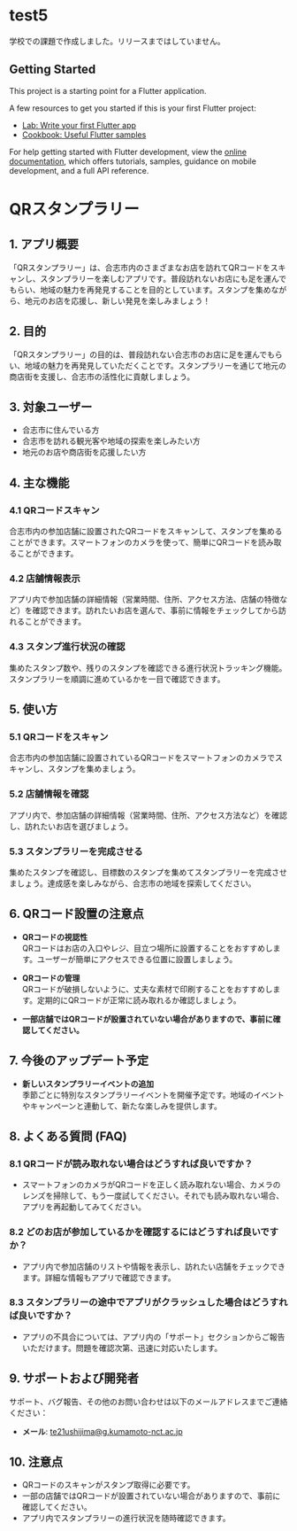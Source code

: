 # test5

学校での課題で作成しました。リリースまではしていません。

## Getting Started

This project is a starting point for a Flutter application.

A few resources to get you started if this is your first Flutter project:

- [Lab: Write your first Flutter app](https://docs.flutter.dev/get-started/codelab)
- [Cookbook: Useful Flutter samples](https://docs.flutter.dev/cookbook)

For help getting started with Flutter development, view the
[online documentation](https://docs.flutter.dev/), which offers tutorials,
samples, guidance on mobile development, and a full API reference.



# QRスタンプラリー

## 1. アプリ概要

「QRスタンプラリー」は、合志市内のさまざまなお店を訪れてQRコードをスキャンし、スタンプラリーを楽しむアプリです。普段訪れないお店にも足を運んでもらい、地域の魅力を再発見することを目的としています。スタンプを集めながら、地元のお店を応援し、新しい発見を楽しみましょう！

## 2. 目的

「QRスタンプラリー」の目的は、普段訪れない合志市のお店に足を運んでもらい、地域の魅力を再発見していただくことです。スタンプラリーを通じて地元の商店街を支援し、合志市の活性化に貢献しましょう。

## 3. 対象ユーザー

- 合志市に住んでいる方
- 合志市を訪れる観光客や地域の探索を楽しみたい方
- 地元のお店や商店街を応援したい方

## 4. 主な機能

### 4.1 QRコードスキャン
合志市内の参加店舗に設置されたQRコードをスキャンして、スタンプを集めることができます。スマートフォンのカメラを使って、簡単にQRコードを読み取ることができます。

### 4.2 店舗情報表示
アプリ内で参加店舗の詳細情報（営業時間、住所、アクセス方法、店舗の特徴など）を確認できます。訪れたいお店を選んで、事前に情報をチェックしてから訪れることができます。

### 4.3 スタンプ進行状況の確認
集めたスタンプ数や、残りのスタンプを確認できる進行状況トラッキング機能。スタンプラリーを順調に進めているかを一目で確認できます。

## 5. 使い方

### 5.1 QRコードをスキャン
合志市内の参加店舗に設置されているQRコードをスマートフォンのカメラでスキャンし、スタンプを集めましょう。

### 5.2 店舗情報を確認
アプリ内で、参加店舗の詳細情報（営業時間、住所、アクセス方法など）を確認し、訪れたいお店を選びましょう。

### 5.3 スタンプラリーを完成させる
集めたスタンプを確認し、目標数のスタンプを集めてスタンプラリーを完成させましょう。達成感を楽しみながら、合志市の地域を探索してください。

## 6. QRコード設置の注意点

- **QRコードの視認性**  
  QRコードはお店の入口やレジ、目立つ場所に設置することをおすすめします。ユーザーが簡単にアクセスできる位置に設置しましょう。

- **QRコードの管理**  
  QRコードが破損しないように、丈夫な素材で印刷することをおすすめします。定期的にQRコードが正常に読み取れるか確認しましょう。

- **一部店舗ではQRコードが設置されていない場合がありますので、事前に確認してください。**

## 7. 今後のアップデート予定

- **新しいスタンプラリーイベントの追加**  
  季節ごとに特別なスタンプラリーイベントを開催予定です。地域のイベントやキャンペーンと連動して、新たな楽しみを提供します。

## 8. よくある質問 (FAQ)

### 8.1 QRコードが読み取れない場合はどうすれば良いですか？
- スマートフォンのカメラがQRコードを正しく読み取れない場合、カメラのレンズを掃除して、もう一度試してください。それでも読み取れない場合、アプリを再起動してみてください。

### 8.2 どのお店が参加しているかを確認するにはどうすれば良いですか？
- アプリ内で参加店舗のリストや情報を表示し、訪れたい店舗をチェックできます。詳細な情報もアプリで確認できます。

### 8.3 スタンプラリーの途中でアプリがクラッシュした場合はどうすれば良いですか？
- アプリの不具合については、アプリ内の「サポート」セクションからご報告いただけます。問題を確認次第、迅速に対応いたします。

## 9. サポートおよび開発者

サポート、バグ報告、その他のお問い合わせは以下のメールアドレスまでご連絡ください：

- **メール**: [te21ushijima@g.kumamoto-nct.ac.jp](mailto:te21ushijima@g.kumamoto-nct.ac.jp)

## 10. 注意点

- QRコードのスキャンがスタンプ取得に必要です。
- 一部の店舗ではQRコードが設置されていない場合がありますので、事前に確認してください。
- アプリ内でスタンプラリーの進行状況を随時確認できます。
